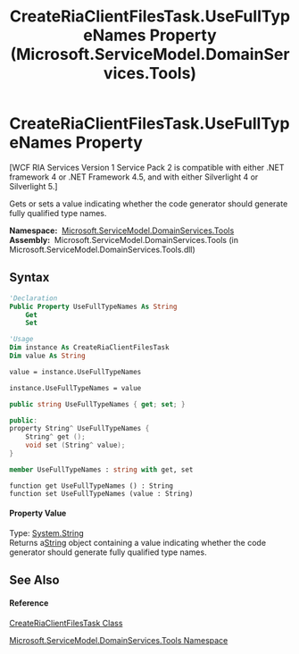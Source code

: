 ﻿---
title: CreateRiaClientFilesTask.UseFullTypeNames Property  (Microsoft.ServiceModel.DomainServices.Tools)
TOCTitle: UseFullTypeNames Property
ms:assetid: P:Microsoft.ServiceModel.DomainServices.Tools.CreateRiaClientFilesTask.UseFullTypeNames
ms:mtpsurl: https://msdn.microsoft.com/en-us/library/microsoft.servicemodel.domainservices.tools.createriaclientfilestask.usefulltypenames(v=VS.91)
ms:contentKeyID: 32336229
ms.date: 01/27/2012
mtps_version: v=VS.91
f1_keywords:
- Microsoft.ServiceModel.DomainServices.Tools.CreateRiaClientFilesTask.UseFullTypeNames
- Microsoft.ServiceModel.DomainServices.Tools.CreateRiaClientFilesTask.get_UseFullTypeNames
- Microsoft.ServiceModel.DomainServices.Tools.CreateRiaClientFilesTask.set_UseFullTypeNames
dev_langs:
- CSharp
- JScript
- VB
- FSharp
- c++
api_location:
- microsoft.servicemodel.domainservices.tools.dll
api_name:
- Microsoft.ServiceModel.DomainServices.Tools.CreateRiaClientFilesTask.get_UseFullTypeNames
- Microsoft.ServiceModel.DomainServices.Tools.CreateRiaClientFilesTask.set_UseFullTypeNames
- Microsoft.ServiceModel.DomainServices.Tools.CreateRiaClientFilesTask.UseFullTypeNames
api_type:
- Managed
topic_type:
- apiref
- kbSyntax
product_family_name: VS
ROBOTS: INDEX,FOLLOW
---

# CreateRiaClientFilesTask.UseFullTypeNames Property

\[WCF RIA Services Version 1 Service Pack 2 is compatible with either .NET framework 4 or .NET Framework 4.5, and with either Silverlight 4 or Silverlight 5.\]

Gets or sets a value indicating whether the code generator should generate fully qualified type names.

**Namespace:**  [Microsoft.ServiceModel.DomainServices.Tools](gg153739\(v=vs.91\).md)  
**Assembly:**  Microsoft.ServiceModel.DomainServices.Tools (in Microsoft.ServiceModel.DomainServices.Tools.dll)

## Syntax

``` vb
'Declaration
Public Property UseFullTypeNames As String
    Get
    Set
```

``` vb
'Usage
Dim instance As CreateRiaClientFilesTask
Dim value As String

value = instance.UseFullTypeNames

instance.UseFullTypeNames = value
```

``` csharp
public string UseFullTypeNames { get; set; }
```

``` c++
public:
property String^ UseFullTypeNames {
    String^ get ();
    void set (String^ value);
}
```

``` fsharp
member UseFullTypeNames : string with get, set
```

``` jscript
function get UseFullTypeNames () : String
function set UseFullTypeNames (value : String)
```

#### Property Value

Type: [System.String](https://msdn.microsoft.com/en-us/library/s1wwdcbf)  
Returns a[String](https://msdn.microsoft.com/en-us/library/s1wwdcbf) object containing a value indicating whether the code generator should generate fully qualified type names.  

## See Also

#### Reference

[CreateRiaClientFilesTask Class](gg153718\(v=vs.91\).md)

[Microsoft.ServiceModel.DomainServices.Tools Namespace](gg153739\(v=vs.91\).md)


